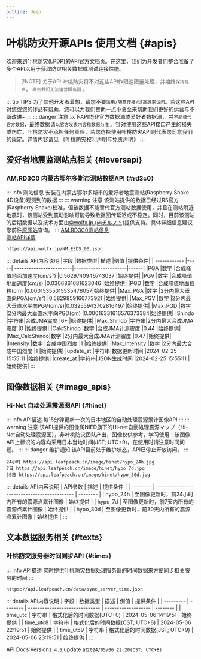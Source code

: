 ```yaml
---
outline: deep
---
```


# 叶桃防灾开源APIs 使用文档 {#apis}

欢迎来到叶桃防灾(LPDP)的API官方文档页。在这里，我们为开发者们整合准备了多个API以用于获取防灾相关数据或测试连接性能。
> [!NOTE] 关于API
> 叶桃防灾将不对这些API作限速限量处理，并始终`保持免费`， `直到我们无法运营服务器` 。

::: tip TIPS
为了其他开发者着想，请您不要`滥用/随意传播/过高速率访问`。若这些API对您或您的作品有帮助，您可以为我们赞助一点小资金来帮助我们更好的运营与不断改进~
:::
::: danger 注意
以下API均非官方数据源或爱好者数据源， 并`不能替代官方数据`，最终数据请`以官方发表内容和数据为准` 。针对使用这些API接口产生的损失或伤亡，叶桃防灾不承担任何责任，若您选择使用叶桃防灾API则代表您同意我们的规定。详情内容请见 《叶桃防灾权利声明与免责声明》
:::

## 爱好者地震监测站点相关 {#loversapi}
### AM.RD3C0 内蒙古鄂尔多斯市测站数据API {#rd3c0}
::: info 测站信息
安装在内蒙古鄂尔多斯市的爱好者地震测站(Raspberry Shake 4D设备)观测到的数据
:::
::: warning 注意
该测站提供的数据已经过RS官方(Raspberry Shake)校准，但该数据不能替代官方测站数据使用，并且在测站附近地震时，该测站受到震动影响可能导致数据回传延迟或不稳定。同时，目前该测站的后期数据以及技术方面由[©wolfx.jp ](https://wolfx.jp) [(@チルノ丶)](https://space.bilibili.com/18200769)提供支持。具体详细信息建议您前往[原网站](https://api.wolfx.jp/seis.html)查询。
:::
[AM.RD3C0测站信息](/info_rd3c0)<br>
[测站API详情](https://api.wolfx.jp/seis.html)
```
https://api.wolfx.jp/NM_EEDS_00.json
```
::: details API内容说明
|字段          |数据类型| 描述                    |例值                   |提供条件|
| ------------ |-----| ------------------------|----------------------|------|
|PGA           |数字  |合成峰值地面加速度(cm/s²)   |0.5629740946743037    |始终提供|
|PGV           |数字  |合成峰值地面速度(cm/s)      |0.0306861681623046    |始终提供|
|PGD           |数字  |合成峰值地面位移(cm)        |0.00015355015535476057|始终提供|
|Max_PGA       |数字  |2分内最大垂直向PGA(cm/s²)  |0.5829859160773921     |始终提供|
|Max_PGV       |数字  |2分内最大垂直水平向PGV(cm/s)|0.03255943702816497   |始终提供|
|Max_PGD       |数字  |2分内最大垂直水平向PGD(cm)  |0.00016331616576373384|始终提供|
|Shindo        |字符串|合成JMA震度                |6+                    |始终提供|
|Max_Shindo    |字符串|2分内最大合成JMA震度        |0                      |始终提供|
|CalcShindo    |数字  |合成JMA计测震度            |0.44                   |始终提供|
|Max_CalcShindo|数字  |2分内最大合成JMA计测震度     |0.47                  |始终提供|
|Intensity     |数字  |合成中国烈度               |1                      |始终提供|
|Max_Intensity |数字  |2分内最大合成中国烈度        |1                      |始终提供|
|update_at     |字符串|数据更新时间                |2024-02-25 15:55:11    |始终提供|
|create_at     |字符串|JSON生成时间               |2024-02-25 15:55:11    |始终提供|
:::
## 图像数据相关 {#image_apis}
### Hi-Net 自动处理震源图API {#hinet}
::: info API描述
每15分钟更新一次的日本地区的自动处理震源累计图像API
:::
::: warning 注意
该API提供的图像属NIED旗下的Hi-net自動処理震源マップ（Hi-Net自动处理震源图），非叶桃防灾团队产出，图像仅供参考，学习使用！该图像API上标识的内容均采用日本当地时间(JST; UTC+9)，在使用时请注意时间问题。
:::
::: danger 维护通知
该API目前处于维护状态，API已停止开放访问。
:::
```
24小时 https://api.leafpeach.cn/image/hinet/hypo_24h.jpg
7日 https://api.leafpeach.cn/image/hinet/hypo_7d.jpg
30日 https://api.leafpeach.cn/image/hinet/hypo_30d.jpg
```
::: details API内容说明
| API参数  | 描述                                         | 提供条件 |
| -------- | -------------------------------------------- | -------- |
| hypo_24h | 至图像更新时，前24小时内所有的震源点累计图像 | 始终提供 |
| hypo_7d  | 至图像更新时，前7天内所有的震源点累计图像    | 始终提供 |
| hypo_30d | 至图像更新时，前30天内所有的震源点累计图像   | 始终提供 |
:::
## 文本数据服务相关 {#texts}
### 叶桃防灾服务器时间同步API {#times}
::: info API描述
实时提供叶桃防灾数据处理服务器的时间数据来方便同步相关服务的时间
:::
```
https://api.leafpeach.cn/data/sync_server_time.json
```
::: details API内容说明
| 字段      | 数据类型 | 描述                           | 例值                | 提供条件 |
| --------- | -------- | ------------------------------ | ------------------- | -------- |
| time_utc  | 字符串   | 格式化后的时间数据(UTC+0) | 2024-05-06 14:19:51 | 始终提供 |
| time_utc8 | 字符串   | 格式化后的时间数据(CST; UTC+8) | 2024-05-06 22:19:51 | 始终提供 |
| time_utc9 | 字符串   | 格式化后的时间数据(JST; UTC+9) | 2024-05-06 23:19:51 | 始终提供 |
:::

API Docs Version`1.4.5`,update at`2024/05/06 22:20(CST; UTC+8)`
